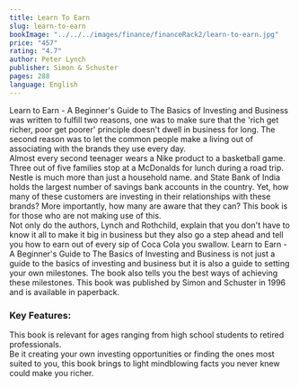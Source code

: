 ```yaml
---
title: Learn To Earn
slug: learn-to-earn
bookImage: "../../../images/finance/financeRack2/learn-to-earn.jpg"
price: "457"
rating: "4.7"
author: Peter Lynch
publisher: Simon & Schuster
pages: 288
language: English
---
```


Learn to Earn - A Beginner's Guide to The Basics of Investing and Business was written to fulfill two reasons, one was to make sure that the 'rich get richer, poor get poorer' principle doesn't dwell in business for long. The second reason was to let the common people make a living out of associating with the brands they use every day.
<br/>
Almost every second teenager wears a Nike product to a basketball game. Three out of five families stop at a McDonalds for lunch during a road trip. Nestle is much more than just a household name. and State Bank of India holds the largest number of savings bank accounts in the country. Yet, how many of these customers are investing in their relationships with these brands? More importantly, how many are aware that they can? This book is for those who are not making use of this.
<br/>
Not only do the authors, Lynch and Rothchild, explain that you don't have to know it all to make it big in business but they also go a step ahead and tell you how to earn out of every sip of Coca Cola you swallow. Learn to Earn - A Beginner's Guide to The Basics of Investing and Business is not just a guide to the basics of investing and business but it is also a guide to setting your own milestones. The book also tells you the best ways of achieving these milestones. This book was published by Simon and Schuster in 1996 and is available in paperback.
<br/>

### Key Features:
This book is relevant for ages ranging from high school students to retired professionals.
<br/>
Be it creating your own investing opportunities or finding the ones most suited to you, this book brings to light mindblowing facts you never knew could make you richer.
<br/>
<br/>